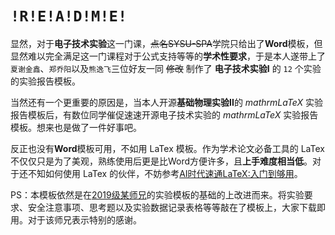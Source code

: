 # `!R!E!A!D!M!E!`

显然，对于**电子技术实验**这一门课，~~点名SYSU-SPA~~学院只给出了**Word**模板，但显然难以完全满足这一门课程对于公式支持等等的**学术性要求**，于是本人遂带上了`夏谢金鑫`、`郑乔阳`以及`熊逸飞`三位好友一同 ~~修改~~ 制作了 **电子技术实验I** 的 $\texttt{12}$ 个实验的实验报告模板。

当然还有一个更重要的原因是，当本人开源**基础物理实验II**的 $mathrm{LaTeX}$ 实验报告模板后，有数位同学催促速速开源电子技术实验的 $mathrm{LaTeX}$ 实验报告模板。想来也是做了一件好事吧。

反正也没有**Word**模板可用，不如用 $\mathrm{LaTex}$ 模板。作为学术论文必备工具的 $\mathrm{LaTex}$ 不仅仅只是为了美观，熟练使用后更是比Word方便许多，且**上手难度相当低**。对于还不知如何使用 $\mathrm{LaTex}$ 的伙伴，不妨参考[AI时代速通LaTeX:入门到够用](https://mp.weixin.qq.com/s/oL29NYCLSGJIbMIYV57SjQ)。

PS：本模板依然是在[2019级某师兄](https://github.com/huanyushi/SYSU-SPA-Labreport-Template/releases)的实验模板的基础的上改进而来。将实验要求、安全注意事项、思考题以及实验数据记录表格等等敲在了模板上，大家下载即用。对于该师兄表示特别的感谢。
